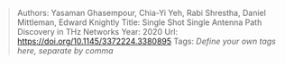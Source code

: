 > Authors: Yasaman Ghasempour, Chia-Yi Yeh, Rabi Shrestha, Daniel Mittleman, Edward Knightly
> Title: Single Shot Single Antenna Path Discovery in THz Networks
> Year: 2020
> Url: https://doi.org/10.1145/3372224.3380895
> Tags: *Define your own tags here, separate by comma*